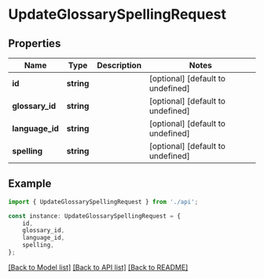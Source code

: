# UpdateGlossarySpellingRequest


## Properties

Name | Type | Description | Notes
------------ | ------------- | ------------- | -------------
**id** | **string** |  | [optional] [default to undefined]
**glossary_id** | **string** |  | [optional] [default to undefined]
**language_id** | **string** |  | [optional] [default to undefined]
**spelling** | **string** |  | [optional] [default to undefined]

## Example

```typescript
import { UpdateGlossarySpellingRequest } from './api';

const instance: UpdateGlossarySpellingRequest = {
    id,
    glossary_id,
    language_id,
    spelling,
};
```

[[Back to Model list]](../README.md#documentation-for-models) [[Back to API list]](../README.md#documentation-for-api-endpoints) [[Back to README]](../README.md)
